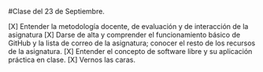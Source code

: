 #Clase del 23 de Septiembre.

[X] Entender la metodología docente, de evaluación y de interacción de la asignatura 
[X] Darse de alta y comprender el funcionamiento básico de GitHub y la lista de correo de la asignatura; 
conocer el resto de los recursos de la asignatura. 
[X] Entender el concepto de software libre y su aplicación práctica en clase. 
[X] Vernos las caras.
